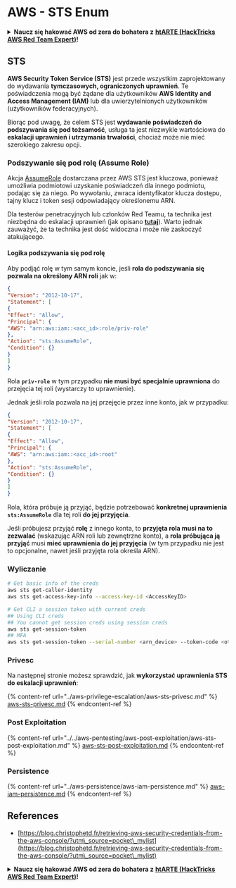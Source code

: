 # AWS - STS Enum

<details>

<summary><strong>Naucz się hakować AWS od zera do bohatera z</strong> <a href="https://training.hacktricks.xyz/courses/arte"><strong>htARTE (HackTricks AWS Red Team Expert)</strong></a><strong>!</strong></summary>

Inne sposoby wsparcia HackTricks:

* Jeśli chcesz zobaczyć swoją **firmę reklamowaną w HackTricks** lub **pobrać HackTricks w formacie PDF**, sprawdź [**SUBSCRIPTION PLANS**](https://github.com/sponsors/carlospolop)!
* Zdobądź [**oficjalne gadżety PEASS & HackTricks**](https://peass.creator-spring.com)
* Odkryj [**Rodzinę PEASS**](https://opensea.io/collection/the-peass-family), naszą kolekcję ekskluzywnych [**NFT**](https://opensea.io/collection/the-peass-family)
* **Dołącz do** 💬 [**grupy Discord**](https://discord.gg/hRep4RUj7f) lub [**grupy telegramowej**](https://t.me/peass) lub **śledź** nas na **Twitterze** 🐦 [**@hacktricks_live**](https://twitter.com/hacktricks_live)**.**
* **Podziel się swoimi sztuczkami hakerskimi, przesyłając PR-y do** [**HackTricks**](https://github.com/carlospolop/hacktricks) i [**HackTricks Cloud**](https://github.com/carlospolop/hacktricks-cloud) github repos.

</details>

## STS

**AWS Security Token Service (STS)** jest przede wszystkim zaprojektowany do wydawania **tymczasowych, ograniczonych uprawnień**. Te poświadczenia mogą być żądane dla użytkowników **AWS Identity and Access Management (IAM)** lub dla uwierzytelnionych użytkowników (użytkowników federacyjnych).

Biorąc pod uwagę, że celem STS jest **wydawanie poświadczeń do podszywania się pod tożsamość**, usługa ta jest niezwykle wartościowa do **eskalacji uprawnień i utrzymania trwałości**, chociaż może nie mieć szerokiego zakresu opcji.

### Podszywanie się pod rolę (Assume Role)

Akcja [AssumeRole](https://docs.aws.amazon.com/STS/latest/APIReference/API\_AssumeRole.html) dostarczana przez AWS STS jest kluczowa, ponieważ umożliwia podmiotowi uzyskanie poświadczeń dla innego podmiotu, podając się za niego. Po wywołaniu, zwraca identyfikator klucza dostępu, tajny klucz i token sesji odpowiadający określonemu ARN.

Dla testerów penetracyjnych lub członków Red Teamu, ta technika jest niezbędna do eskalacji uprawnień (jak opisano [**tutaj**](../aws-privilege-escalation/aws-sts-privesc.md#sts-assumerole)). Warto jednak zauważyć, że ta technika jest dość widoczna i może nie zaskoczyć atakującego.


#### Logika podszywania się pod rolę

Aby podjąć rolę w tym samym koncie, jeśli **rola do podszywania się pozwala na określony ARN roli** jak w:
```json
{
"Version": "2012-10-17",
"Statement": [
{
"Effect": "Allow",
"Principal": {
"AWS": "arn:aws:iam::<acc_id>:role/priv-role"
},
"Action": "sts:AssumeRole",
"Condition": {}
}
]
}
```
Rola **`priv-role`** w tym przypadku **nie musi być specjalnie uprawniona** do przejęcia tej roli (wystarczy to uprawnienie).

Jednak jeśli rola pozwala na jej przejęcie przez inne konto, jak w przypadku:
```json
{
"Version": "2012-10-17",
"Statement": [
{
"Effect": "Allow",
"Principal": {
"AWS": "arn:aws:iam::<acc_id>:root"
},
"Action": "sts:AssumeRole",
"Condition": {}
}
]
}
```
Rola, która próbuje ją przyjąć, będzie potrzebować **konkretnej uprawnienia `sts:AssumeRole`** dla tej roli **do jej przyjęcia**.

Jeśli próbujesz przyjąć **rolę** z innego konta, to **przyjęta rola musi na to zezwalać** (wskazując ARN roli lub zewnętrzne konto), a **rola próbująca ją przyjąć** musi **mieć uprawnienia do jej przyjęcia** (w tym przypadku nie jest to opcjonalne, nawet jeśli przyjęta rola określa ARN). 

### Wyliczanie
```bash
# Get basic info of the creds
aws sts get-caller-identity
aws sts get-access-key-info --access-key-id <AccessKeyID>

# Get CLI a session token with current creds
## Using CLI creds
## You cannot get session creds using session creds
aws sts get-session-token
## MFA
aws sts get-session-token --serial-number <arn_device> --token-code <otp_code>
```
### Privesc

Na następnej stronie możesz sprawdzić, jak **wykorzystać uprawnienia STS do eskalacji uprawnień**:

{% content-ref url="../aws-privilege-escalation/aws-sts-privesc.md" %}
[aws-sts-privesc.md](../aws-privilege-escalation/aws-sts-privesc.md)
{% endcontent-ref %}

### Post Exploitation

{% content-ref url="../../aws-pentesting/aws-post-exploitation/aws-sts-post-exploitation.md" %}
[aws-sts-post-exploitation.md](../../aws-pentesting/aws-post-exploitation/aws-sts-post-exploitation.md)
{% endcontent-ref %}

### Persistence

{% content-ref url="../aws-persistence/aws-iam-persistence.md" %}
[aws-iam-persistence.md](../aws-persistence/aws-iam-persistence.md)
{% endcontent-ref %}

## References

* [https://blog.christophetd.fr/retrieving-aws-security-credentials-from-the-aws-console/?utm\_source=pocket\_mylist](https://blog.christophetd.fr/retrieving-aws-security-credentials-from-the-aws-console/?utm\_source=pocket\_mylist)

<details>

<summary><strong>Naucz się hakować AWS od zera do bohatera z</strong> <a href="https://training.hacktricks.xyz/courses/arte"><strong>htARTE (HackTricks AWS Red Team Expert)</strong></a><strong>!</strong></summary>

Inne sposoby wsparcia HackTricks:

* Jeśli chcesz zobaczyć swoją **firmę reklamowaną w HackTricks** lub **pobrać HackTricks w formacie PDF**, sprawdź [**SUBSCRIPTION PLANS**](https://github.com/sponsors/carlospolop)!
* Zdobądź [**oficjalne gadżety PEASS & HackTricks**](https://peass.creator-spring.com)
* Odkryj [**Rodzinę PEASS**](https://opensea.io/collection/the-peass-family), naszą kolekcję ekskluzywnych [**NFT**](https://opensea.io/collection/the-peass-family)
* **Dołącz do** 💬 [**grupy Discord**](https://discord.gg/hRep4RUj7f) lub [**grupy telegramowej**](https://t.me/peass) lub **śledź** nas na **Twitterze** 🐦 [**@hacktricks_live**](https://twitter.com/hacktricks_live)**.**
* **Podziel się swoimi sztuczkami hakerskimi, przesyłając PR-y do** [**HackTricks**](https://github.com/carlospolop/hacktricks) i [**HackTricks Cloud**](https://github.com/carlospolop/hacktricks-cloud) github repos.

</details>
